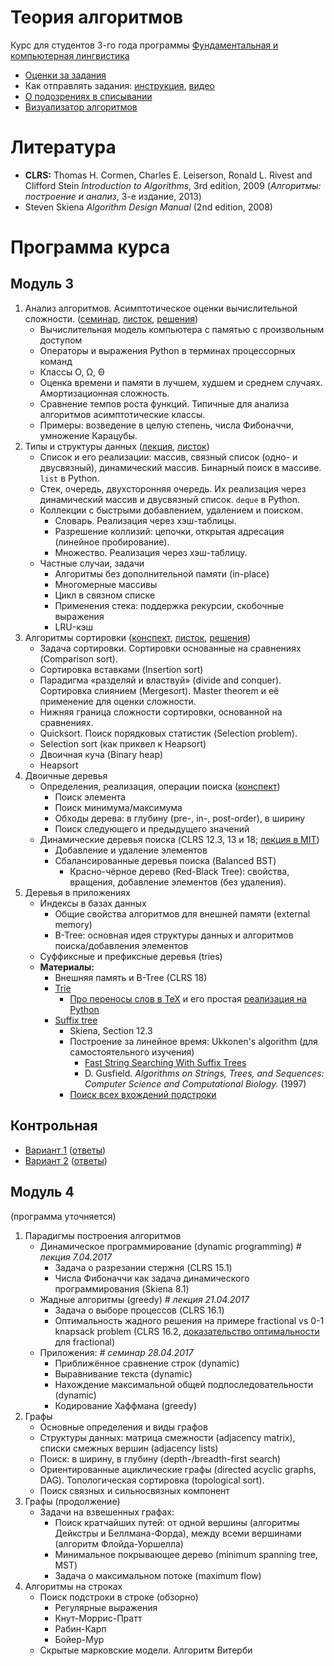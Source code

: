 # Теория алгоритмов

Курс для студентов 3-го года программы [Фундаментальная и компьютерная лингвистика](https://www.hse.ru/ba/ling/)

* [Оценки за задания](https://docs.google.com/spreadsheets/d/1Lwz38H7USB2HzAwjWA8EarTZ6FIvJI_kNmKAMUbJTaA/pubhtml)
* Как отправлять задания: [инструкция](meta/git_workflow.md), [видео](https://youtu.be/dpHrqlhC_NE)
* [О подозрениях в списывании](meta/cheating.md)
* [Визуализатор алгоритмов](http://algo-visualizer.jasonpark.me)

# Литература

* **CLRS:** Thomas H. Cormen, Charles E. Leiserson, Ronald L. Rivest and Clifford Stein *Introduction to Algorithms*, 3rd edition, 2009
  (*Алгоритмы: построение и анализ*, 3-е издание, 2013)
* Steven Skiena *Algorithm Design Manual* (2nd edition, 2008)

# Программа курса

## Модуль 3

1. Анализ алгоритмов. Асимптотическое оценки вычислительной сложности.
  ([семинар](https://mkuznets.com/hse/2017-alg/seminar01.pdf), [листок](https://mkuznets.com/hse/2017-alg/problems01.pdf), [решения](https://mkuznets.com/hse/2017-alg/solutions01.pdf))
	* Вычислительная модель компьютера с памятью с произвольным доступом
	* Операторы и выражения Python в терминах процессорных команд
	* Классы O, Ω, Θ
	* Оценка времени и памяти в лучшем, худшем и среднем случаях. Амортизационная сложность.
	* Сравнение темпов роста функций. Типичные для анализа алгоритмов асимптотические классы.
	* Примеры: возведение в целую степень, числа Фибоначчи, умножение Карацубы.
2. Типы и структуры данных
   ([лекция](https://mkuznets.com/hse/2017-alg/lecture02.pdf), [листок](problems/02))
	* Список и его реализации: массив, связный список (одно- и двусвязный), динамический массив. Бинарный поиск в массиве. `list` в Python.
	* Стек, очередь, двухсторонняя очередь. Их реализация через динамический массив и двусвязный список. `deque` в Python.
	* Коллекции с быстрыми добавлением, удалением и поиском.
		* Словарь. Реализация через хэш-таблицы.
		* Разрешение коллизий: цепочки, открытая адресация (линейное пробирование).
		* Множество. Реализация через хэш-таблицу.
	* Частные случаи, задачи
		* Алгоритмы без дополнительной памяти (in-place)
		* Многомерные массивы
		* Цикл в связном списке
		* Применения стека: поддержка рекурсии, скобочные выражения
		* LRU-кэш
3. Алгоритмы сортировки ([конспект](http://nbviewer.jupyter.org/github/mkuznets/hse-ling-algorithms/blob/master/lecture_notes/03_sorting.ipynb), [листок](problems/03), [решения](https://github.com/mkuznets/hse-ling-algorithms/blob/master/problems/03/solutions.ipynb))
	* Задача сортировки. Сортировки основанные на сравнениях (Comparison sort).
	* Сортировка вставками (Insertion sort)
	* Парадигма «разделяй и властвуй» (divide and conquer). Сортировка слиянием (Mergesort). Master theorem и её применение для оценки сложности.
	* Нижняя граница сложности сортировки, основанной на сравнениях.
	* Quicksort. Поиск порядковых статистик (Selection problem).
	* Selection sort (как приквел к Heapsort)
	* Двоичная куча (Binary heap)
	* Heapsort
4. Двоичные деревья 
	* Определения, реализация, операции поиска ([конспект](http://nbviewer.jupyter.org/github/mkuznets/hse-ling-algorithms/blob/master/lecture_notes/04_1_bst.ipynb))
		* Поиск элемента
		* Поиск минимума/максимума
		* Обходы дерева: в глубину (pre-, in-, post-order), в ширину
		* Поиск следующего и предыдущего значений
	* Динамические деревья поиска (CLRS 12.3, 13 и 18; [лекция в MIT](https://ocw.mit.edu/courses/electrical-engineering-and-computer-science/6-046j-introduction-to-algorithms-sma-5503-fall-2005/video-lectures/lecture-10-red-black-trees-rotations-insertions-deletions/))
		* Добавление и удаление элементов
		* Сбалансированные деревья поиска (Balanced BST)
			* Красно-чёрное дерево (Red-Black Tree): свойства, вращения, добавление элементов (без удаления).
5. Деревья в приложениях
	* Индексы в базах данных
		* Общие свойства алгоритмов для внешней памяти (external memory)
		* B-Tree: основная идея структуры данных и алгоритмов поиска/добавления элементов
	* Суффиксные и префиксные деревья (tries)
	* **Материалы:**
		* Внешняя память и B-Tree (CLRS 18)
		* [Trie](https://en.wikipedia.org/wiki/Trie)
			* [Про переносы слов в TeX](http://tex.stackexchange.com/a/262595) и его простая [реализация на Python](https://nedbatchelder.com/code/modules/hyphenate.py)
		* [Suffix tree](https://en.wikipedia.org/wiki/Suffix_tree)
			* Skiena, Section 12.3
			* Построение за линейное время: Ukkonen's algorithm (для самостоятельного изучения)
				* [Fast String Searching With Suffix Trees](http://marknelson.us/1996/08/01/suffix-trees/)
				* D. Gusfield. *Algorithms on Strings, Trees, and Sequences: Computer Science and Computational Biology.* (1997)
			* [Поиск всех вхождений подстроки](http://www.geeksforgeeks.org/suffix-tree-application-2-searching-all-patterns/)

## Контрольная

* [Вариант 1](https://mkuznets.com/hse/2017-alg/exam_01_v01.pdf) ([ответы](https://mkuznets.com/hse/2017-alg/solutions_01_v01.pdf))
* [Вариант 2](https://mkuznets.com/hse/2017-alg/exam_01_v02.pdf) ([ответы](https://mkuznets.com/hse/2017-alg/solutions_01_v02.pdf))

## Модуль 4
(программа уточняется)

1. Парадигмы построения алгоритмов
	* Динамическое программирование (dynamic programming) *# лекция 7.04.2017*
		* Задача о разрезании стержня (CLRS 15.1)
		* Числа Фибоначчи как задача динамического программирования (Skiena 8.1)
	* Жадные алгоритмы (greedy) *# лекция 21.04.2017*
		* Задача о выборе процессов (CLRS 16.1)
		* Оптимальность жадного решения на примере fractional vs 0-1 knapsack problem (CLRS 16.2, [доказательство оптимальности](http://www.cs.ust.hk/mjg_lib/Classes/COMP3711H_Fall14/lectures/Greedy_Knapsack_Slides.pdf) для fractional)
	* Приложения: *# семинар 28.04.2017*
		* Приближённое сравнение строк (dynamic)
		* Выравнивание текста (dynamic)
		* Нахождение максимальной общей подпоследовательности (dynamic)
		* Кодирование Хаффмана (greedy)
2. Графы
	* Основные определения и виды графов
	* Структуры данных: матрица смежности (adjacency matrix), списки смежных вершин (adjacency lists)
	* Поиск: в ширину, в глубину (depth-/breadth-first search)
	* Ориентированные ациклические графы (directed acyclic graphs, DAG). Топологическая сортировка (topological sort).
	* Поиск связных и сильносвязных компонент
3. Графы (продолжение)
	* Задачи на взвешенных графах:
		* Поиск кратчайших путей: от одной вершины (алгоритмы Дейкстры и Беллмана-Форда), между всеми вершинами (алгоритм Флойда-Уоршелла)
		* Минимальное покрывающее дерево (minimum spanning tree, MST)
		* Задача о максимальном потоке (maximum flow)
4. Алгоритмы на строках
	* Поиск подстроки в строке (обзорно)
		* Регулярные выражения
		* Кнут-Моррис-Пратт
		* Рабин-Карп
		* Бойер-Мур
	* Скрытые марковские модели. Алгоритм Витерби
